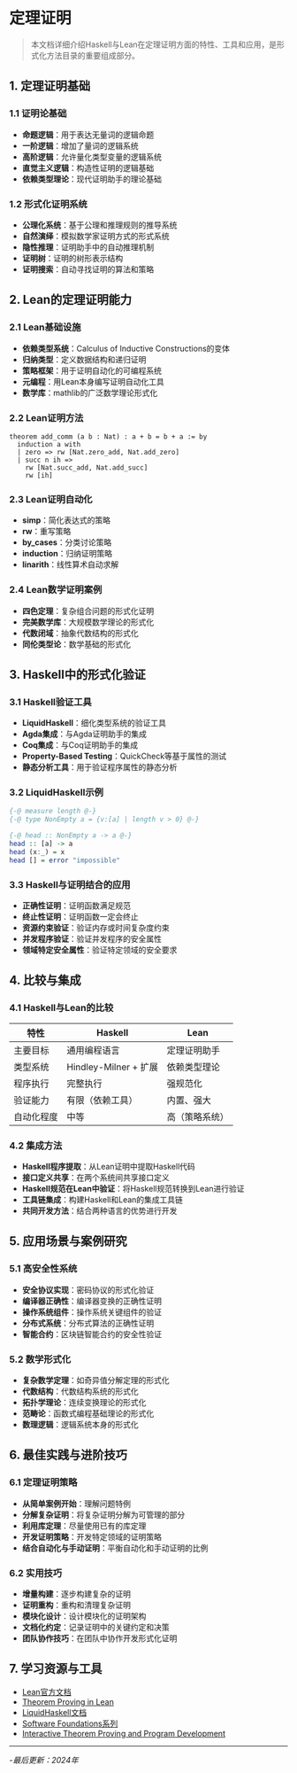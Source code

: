 # 定理证明

> 本文档详细介绍Haskell与Lean在定理证明方面的特性、工具和应用，是形式化方法目录的重要组成部分。

## 1. 定理证明基础

### 1.1 证明论基础

- **命题逻辑**：用于表达无量词的逻辑命题
- **一阶逻辑**：增加了量词的逻辑系统
- **高阶逻辑**：允许量化类型变量的逻辑系统
- **直觉主义逻辑**：构造性证明的逻辑基础
- **依赖类型理论**：现代证明助手的理论基础

### 1.2 形式化证明系统

- **公理化系统**：基于公理和推理规则的推导系统
- **自然演绎**：模拟数学家证明方式的形式系统
- **隐性推理**：证明助手中的自动推理机制
- **证明树**：证明的树形表示结构
- **证明搜索**：自动寻找证明的算法和策略

## 2. Lean的定理证明能力

### 2.1 Lean基础设施

- **依赖类型系统**：Calculus of Inductive Constructions的变体
- **归纳类型**：定义数据结构和递归证明
- **策略框架**：用于证明自动化的可编程系统
- **元编程**：用Lean本身编写证明自动化工具
- **数学库**：mathlib的广泛数学理论形式化

### 2.2 Lean证明方法

```lean
theorem add_comm (a b : Nat) : a + b = b + a := by
  induction a with
  | zero => rw [Nat.zero_add, Nat.add_zero]
  | succ n ih => 
    rw [Nat.succ_add, Nat.add_succ]
    rw [ih]
```

### 2.3 Lean证明自动化

- **simp**：简化表达式的策略
- **rw**：重写策略
- **by_cases**：分类讨论策略
- **induction**：归纳证明策略
- **linarith**：线性算术自动求解

### 2.4 Lean数学证明案例

- **四色定理**：复杂组合问题的形式化证明
- **完美数学库**：大规模数学理论的形式化
- **代数闭域**：抽象代数结构的形式化
- **同伦类型论**：数学基础的形式化

## 3. Haskell中的形式化验证

### 3.1 Haskell验证工具

- **LiquidHaskell**：细化类型系统的验证工具
- **Agda集成**：与Agda证明助手的集成
- **Coq集成**：与Coq证明助手的集成
- **Property-Based Testing**：QuickCheck等基于属性的测试
- **静态分析工具**：用于验证程序属性的静态分析

### 3.2 LiquidHaskell示例

```haskell
{-@ measure length @-}
{-@ type NonEmpty a = {v:[a] | length v > 0} @-}

{-@ head :: NonEmpty a -> a @-}
head :: [a] -> a
head (x:_) = x
head [] = error "impossible"
```

### 3.3 Haskell与证明结合的应用

- **正确性证明**：证明函数满足规范
- **终止性证明**：证明函数一定会终止
- **资源约束验证**：验证内存或时间复杂度约束
- **并发程序验证**：验证并发程序的安全属性
- **领域特定安全属性**：验证特定领域的安全要求

## 4. 比较与集成

### 4.1 Haskell与Lean的比较

| 特性 | Haskell | Lean |
|------|---------|------|
| 主要目标 | 通用编程语言 | 定理证明助手 |
| 类型系统 | Hindley-Milner + 扩展 | 依赖类型理论 |
| 程序执行 | 完整执行 | 强规范化 |
| 验证能力 | 有限（依赖工具） | 内置、强大 |
| 自动化程度 | 中等 | 高（策略系统） |

### 4.2 集成方法

- **Haskell程序提取**：从Lean证明中提取Haskell代码
- **接口定义共享**：在两个系统间共享接口定义
- **Haskell规范在Lean中验证**：将Haskell规范转换到Lean进行验证
- **工具链集成**：构建Haskell和Lean的集成工具链
- **共同开发方法**：结合两种语言的优势进行开发

## 5. 应用场景与案例研究

### 5.1 高安全性系统

- **安全协议实现**：密码协议的形式化验证
- **编译器正确性**：编译器变换的正确性证明
- **操作系统组件**：操作系统关键组件的验证
- **分布式系统**：分布式算法的正确性证明
- **智能合约**：区块链智能合约的安全性验证

### 5.2 数学形式化

- **复杂数学定理**：如奇异值分解定理的形式化
- **代数结构**：代数结构系统的形式化
- **拓扑学理论**：连续变换理论的形式化
- **范畴论**：函数式编程基础理论的形式化
- **数理逻辑**：逻辑系统本身的形式化

## 6. 最佳实践与进阶技巧

### 6.1 定理证明策略

- **从简单案例开始**：理解问题特例
- **分解复杂证明**：将复杂证明分解为可管理的部分
- **利用库定理**：尽量使用已有的库定理
- **开发证明策略**：开发特定领域的证明策略
- **结合自动化与手动证明**：平衡自动化和手动证明的比例

### 6.2 实用技巧

- **增量构建**：逐步构建复杂的证明
- **证明重构**：重构和清理复杂证明
- **模块化设计**：设计模块化的证明架构
- **文档化约定**：记录证明中的关键约定和决策
- **团队协作技巧**：在团队中协作开发形式化证明

## 7. 学习资源与工具

- [Lean官方文档](https://leanprover.github.io/documentation/)
- [Theorem Proving in Lean](https://leanprover.github.io/theorem_proving_in_lean/)
- [LiquidHaskell文档](https://ucsd-progsys.github.io/liquidhaskell/)
- [Software Foundations系列](https://softwarefoundations.cis.upenn.edu/)
- [Interactive Theorem Proving and Program Development](https://www.labri.fr/perso/casteran/CoqArt/)

---

-*最后更新：2024年*
